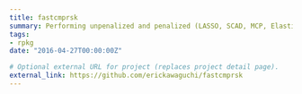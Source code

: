 ```yaml
---
title: fastcmprsk
summary: Performing unpenalized and penalized (LASSO, SCAD, MCP, Elastic Net, Ridge) Fine-Gray regression in linear time.
tags:
- rpkg
date: "2016-04-27T00:00:00Z"

# Optional external URL for project (replaces project detail page).
external_link: https://github.com/erickawaguchi/fastcmprsk
---
```

